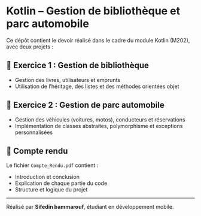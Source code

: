 # Kotlin – Gestion de bibliothèque et parc automobile

Ce dépôt contient le devoir réalisé dans le cadre du module Kotlin (M202), avec deux projets :

## 📘 Exercice 1 : Gestion de bibliothèque
- Gestion des livres, utilisateurs et emprunts
- Utilisation de l’héritage, des listes et des méthodes orientées objet

## 🚗 Exercice 2 : Gestion de parc automobile
- Gestion des véhicules (voitures, motos), conducteurs et réservations
- Implémentation de classes abstraites, polymorphisme et exceptions personnalisées

## 📄 Compte rendu
Le fichier `Compte_Rendu.pdf` contient :
- Introduction et conclusion
- Explication de chaque partie du code
- Structure et logique du projet

---

Réalisé par **Sifedin bammarouf**, étudiant en développement mobile.
